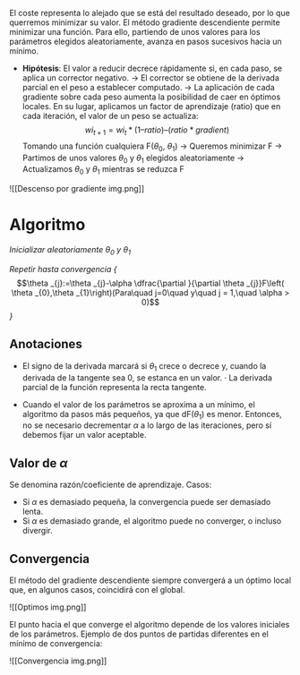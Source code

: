 
 El coste representa lo alejado que se está del resultado deseado, por lo que querremos minimizar su valor.  El método gradiente descendiente permite minimizar una función. Para ello, 
 partiendo de unos valores para los parámetros elegidos aleatoriamente, avanza en pasos sucesivos hacia un mínimo.

- **Hipótesis**: El valor a reducir decrece rápidamente si, en cada paso, se aplica un corrector negativo. 
		$\rightarrow$ El corrector se obtiene de la derivada parcial en el peso a establecer computado.
		$\rightarrow$ La aplicación de cada gradiente sobre cada peso aumenta la posibilidad de caer en óptimos locales. En su lugar, aplicamos un factor de aprendizaje (ratio) que en cada iteración,
		el valor de un peso se actualiza: $$wi_{t+1} = wi_t * (1 – ratio) – (ratio * gradient)$$
Tomando una función cualquiera F($\theta_0$, $\theta_1$) $\rightarrow$ Queremos minimizar F $\rightarrow$  Partimos de unos valores $\theta_0$ y $\theta_1$ elegidos aleatoriamente $\rightarrow$ Actualizamos   $\theta_0$ y $\theta_1$ mientras se reduzca F

![[Descenso por gradiente img.png]]

# Algoritmo

*Inicializar aleatoriamente $\theta_0$ y $\theta_1$*

*Repetir hasta convergencia {*$$\theta _{j}:=\theta _{j}-\alpha \dfrac{\partial }{\partial \theta _{j}}F\left( \theta _{0},\theta _{1}\right)(Para\quad j=0\quad y\quad j = 1,\quad \alpha > 0)$$
*}*

## Anotaciones

- El signo de la derivada marcará si $\theta_1$ crece o decrece y, cuando la derivada de la tangente sea 0, se estanca en un valor.
			· La derivada parcial de la función representa la recta tangente.

- Cuando el valor de los parámetros se aproxima a un mínimo, el algoritmo da pasos más pequeños, ya que dF($\theta_1$) es menor. Entonces, no se necesario decrementar $\alpha$ 
	a lo largo de las iteraciones, pero sí debemos fijar un valor aceptable.

## Valor de $\alpha$

Se denomina razón/coeficiente de aprendizaje. Casos:

- Si $\alpha$ es demasiado pequeña, la convergencia puede ser demasiado lenta.
- Si $\alpha$ es demasiado grande, el algoritmo puede no converger, o incluso divergir.

## Convergencia

El método del gradiente descendiente siempre convergerá a un óptimo local que, en algunos casos, coincidirá con el global.

![[Optimos img.png]]

El punto hacia el que converge el algoritmo depende de los valores iniciales de los parámetros. Ejemplo de dos puntos de partidas diferentes en el mínimo de convergencia:

![[Convergencia img.png]]
